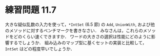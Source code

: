 # 練習問題 11.7

大きな疑似乱数の入力を使って，`*IntSet` (6.5 節) の
`Add`, `UnionWith`, および他のメソッドに対するベンチマークを書きなさい．
みなさんは，これらのメソッドをどのくらい速くできますか．
ワードの大きさの選択は性能にどのように影響するでしょうか．
組み込みのマップ型に基くセットの実装と比較して，`IntSet` はどの程度早いでしょうか．
